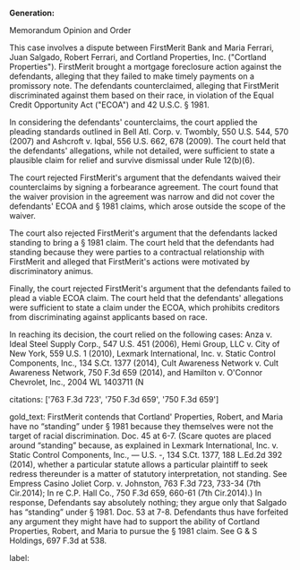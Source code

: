 **Generation:**

 <answer>

Memorandum Opinion and Order

This case involves a dispute between FirstMerit Bank and Maria Ferrari, Juan Salgado, Robert Ferrari, and Cortland Properties, Inc. ("Cortland Properties"). FirstMerit brought a mortgage foreclosure action against the defendants, alleging that they failed to make timely payments on a promissory note. The defendants counterclaimed, alleging that FirstMerit discriminated against them based on their race, in violation of the Equal Credit Opportunity Act ("ECOA") and 42 U.S.C. § 1981.

In considering the defendants' counterclaims, the court applied the pleading standards outlined in Bell Atl. Corp. v. Twombly, 550 U.S. 544, 570 (2007) and Ashcroft v. Iqbal, 556 U.S. 662, 678 (2009). The court held that the defendants' allegations, while not detailed, were sufficient to state a plausible claim for relief and survive dismissal under Rule 12(b)(6).

The court rejected FirstMerit's argument that the defendants waived their counterclaims by signing a forbearance agreement. The court found that the waiver provision in the agreement was narrow and did not cover the defendants' ECOA and § 1981 claims, which arose outside the scope of the waiver.

The court also rejected FirstMerit's argument that the defendants lacked standing to bring a § 1981 claim. The court held that the defendants had standing because they were parties to a contractual relationship with FirstMerit and alleged that FirstMerit's actions were motivated by discriminatory animus.

Finally, the court rejected FirstMerit's argument that the defendants failed to plead a viable ECOA claim. The court held that the defendants' allegations were sufficient to state a claim under the ECOA, which prohibits creditors from discriminating against applicants based on race.

In reaching its decision, the court relied on the following cases: Anza v. Ideal Steel Supply Corp., 547 U.S. 451 (2006), Hemi Group, LLC v. City of New York, 559 U.S. 1 (2010), Lexmark International, Inc. v. Static Control Components, Inc., 134 S.Ct. 1377 (2014), Cult Awareness Network v. Cult Awareness Network, 750 F.3d 659 (2014), and Hamilton v. O'Connor Chevrolet, Inc., 2004 WL 1403711 (N

citations: ['763 F.3d 723', '750 F.3d 659', '750 F.3d 659']

gold_text: FirstMerit contends that Cortland' Properties, Robert, and Maria have no “standing” under § 1981 because they themselves were not the target of racial discrimination. Doc. 45 at 6-7. (Scare quotes are placed around “standing” because, as explained in Lexmark International, Inc. v. Static Control Components, Inc., — U.S. -, 134 S.Ct. 1377, 188 L.Ed.2d 392 (2014), whether a particular statute allows a particular plaintiff to seek redress thereunder is a matter of statutory interpretation, not standing. See Empress Casino Joliet Corp. v. Johnston, 763 F.3d 723, 733-34 (7th Cir.2014); In re C.P. Hall Co., 750 F.3d 659, 660-61 (7th Cir.2014).) In response, Defendants say absolutely nothing; they argue only that Salgado has “standing” under § 1981. Doc. 53 at 7-8. Defendants thus have forfeited any argument they might have had to support the ability of Cortland Properties, Robert, and Maria to pursue the § 1981 claim. See G & S Holdings, 697 F.3d at 538.

label: 